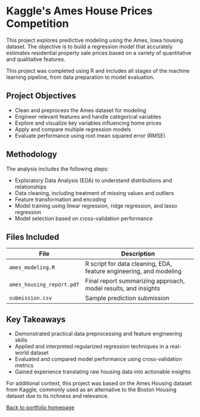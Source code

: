 # Kaggle's Ames House Prices Competition

This project explores predictive modeling using the Ames, Iowa housing dataset. The objective is to build a regression model that accurately estimates residential property sale prices based on a variety of quantitative and qualitative features.

This project was completed using R and includes all stages of the machine learning pipeline, from data preparation to model evaluation.

## Project Objectives

- Clean and preprocess the Ames dataset for modeling
- Engineer relevant features and handle categorical variables
- Explore and visualize key variables influencing home prices
- Apply and compare multiple regression models
- Evaluate performance using root mean squared error (RMSE)

## Methodology

The analysis includes the following steps:

- Exploratory Data Analysis (EDA) to understand distributions and relationships
- Data cleaning, including treatment of missing values and outliers
- Feature transformation and encoding
- Model training using linear regression, ridge regression, and lasso regression
- Model selection based on cross-validation performance

## Files Included

| File | Description |
|------|-------------|
| `ames_modeling.R` | R script for data cleaning, EDA, feature engineering, and modeling |
| `ames_housing_report.pdf` | Final report summarizing approach, model results, and insights |
| `submission.csv` | Sample prediction submission



## Key Takeaways

- Demonstrated practical data preprocessing and feature engineering skills
- Applied and interpreted regularized regression techniques in a real-world dataset
- Evaluated and compared model performance using cross-validation metrics
- Gained experience translating raw housing data into actionable insights

For additional context, this project was based on the Ames Housing dataset from Kaggle, commonly used as an alternative to the Boston Housing dataset due to its richness and relevance.

[Back to portfolio homepage](../README.md)
